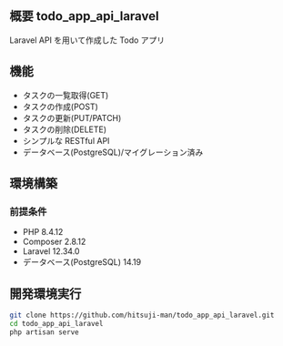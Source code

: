## 概要 todo_app_api_laravel

Laravel API を用いて作成した Todo アプリ

## 機能

-   タスクの一覧取得(GET)
-   タスクの作成(POST)
-   タスクの更新(PUT/PATCH)
-   タスクの削除(DELETE)
-   シンプルな RESTful API
-   データベース(PostgreSQL)/マイグレーション済み

## 環境構築

### 前提条件

-   PHP 8.4.12
-   Composer 2.8.12
-   Laravel 12.34.0
-   データベース(PostgreSQL) 14.19

## 開発環境実行

```bash
git clone https://github.com/hitsuji-man/todo_app_api_laravel.git
cd todo_app_api_laravel
php artisan serve
```
